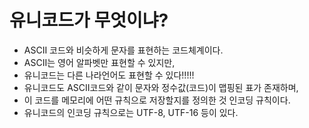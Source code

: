 # 유니코드가 무엇이냐?

- ASCII 코드와 비슷하게 문자를 표현하는 코드체계이다.
- ASCII는 영어 알파벳만 표현할 수 있지만, 
- 유니코드는 다른 나라언어도 표현할 수 있다!!!!!
- 유니코드도 ASCII코드와 같이 문자와 정수값(코드)이 맵핑된 표가 존재하며,
- 이 코드를 메모리에 어떤 규칙으로 저장할지를 정의한 것 인코딩 규칙이다.
- 유니코드의 인코딩 규칙으로는 UTF-8, UTF-16 등이 있다.